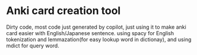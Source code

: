 # Anki card creation tool

Dirty code, most code just generated by copilot, just using it to make anki card easier with English/Japanese sentence.
using spacy for English tokenization and lemmazation(for easy lookup word in dictionay), and using mdict for query word.

